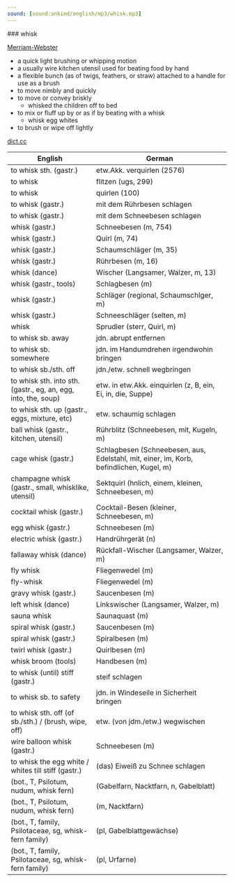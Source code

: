 ```yaml
---
sound: [sound:ankimd/english/mp3/whisk.mp3]
---
```


\### whisk

[Merriam-Webster](https://www.merriam-webster.com/dictionary/whisk)

- a quick light brushing or whipping motion
- a usually wire kitchen utensil used for beating food by hand
- a flexible bunch (as of twigs, feathers, or straw) attached to a handle for use as a brush
- to move nimbly and quickly
- to move or convey briskly
    - whisked the children off to bed
- to mix or fluff up by or as if by beating with a whisk
    - whisk egg whites
- to brush or wipe off lightly

[dict.cc](https://www.dict.cc/whisk)

| English        | German       |
| -------------- | ------------ |
| to whisk sth. (gastr.) | etw.Akk. verquirlen (2576) |
| to whisk | flitzen (ugs, 299) |
| to whisk | quirlen (100) |
| to whisk (gastr.) | mit dem Rührbesen schlagen |
| to whisk (gastr.) | mit dem Schneebesen schlagen |
| whisk (gastr.) | Schneebesen (m, 754) |
| whisk (gastr.) | Quirl (m, 74) |
| whisk (gastr.) | Schaumschläger (m, 35) |
| whisk (gastr.) | Rührbesen (m, 16) |
| whisk (dance) | Wischer (Langsamer, Walzer, m, 13) |
| whisk (gastr., tools) | Schlagbesen (m) |
| whisk (gastr.) | Schläger (regional, Schaumschlger, m) |
| whisk (gastr.) | Schneeschläger (selten, m) |
| whisk | Sprudler (sterr, Quirl, m) |
| to whisk sb. away | jdn. abrupt entfernen |
| to whisk sb. somewhere | jdn. im Handumdrehen irgendwohin bringen |
| to whisk sb./sth. off | jdn./etw. schnell wegbringen |
| to whisk sth. into sth. (gastr., eg, an, egg, into, the, soup) | etw. in etw.Akk. einquirlen (z, B, ein, Ei, in, die, Suppe) |
| to whisk sth. up (gastr., eggs, mixture, etc) | etw. schaumig schlagen |
| ball whisk (gastr., kitchen, utensil) | Rührblitz (Schneebesen, mit, Kugeln, m) |
| cage whisk (gastr.) | Schlagbesen (Schneebesen, aus, Edelstahl, mit, einer, im, Korb, befindlichen, Kugel, m) |
| champagne whisk (gastr., small, whisklike, utensil) | Sektquirl (hnlich, einem, kleinen, Schneebesen, m) |
| cocktail whisk (gastr.) | Cocktail-Besen (kleiner, Schneebesen, m) |
| egg whisk (gastr.) | Schneebesen (m) |
| electric whisk (gastr.) | Handrührgerät (n) |
| fallaway whisk (dance) | Rückfall-Wischer (Langsamer, Walzer, m) |
| fly whisk | Fliegenwedel (m) |
| fly-whisk | Fliegenwedel (m) |
| gravy whisk (gastr.) | Saucenbesen (m) |
| left whisk (dance) | Linkswischer (Langsamer, Walzer, m) |
| sauna whisk | Saunaquast (m) |
| spiral whisk (gastr.) | Saucenbesen (m) |
| spiral whisk (gastr.) | Spiralbesen (m) |
| twirl whisk (gastr.) | Quirlbesen (m) |
| whisk broom (tools) | Handbesen (m) |
| to whisk (until) stiff (gastr.) | steif schlagen |
| to whisk sb. to safety | jdn. in Windeseile in Sicherheit bringen |
| to whisk sth. off (of sb./sth.) / (brush, wipe, off) | etw. (von jdm./etw.) wegwischen |
| wire balloon whisk (gastr.) | Schneebesen (m) |
| to whisk the egg white / whites till stiff (gastr.) | (das) Eiweiß zu Schnee schlagen |
|  (bot., T, Psilotum, nudum, whisk fern) |  (Gabelfarn, Nacktfarn, n, Gabelblatt) |
|  (bot., T, Psilotum, nudum, whisk fern) |  (m, Nacktfarn) |
|  (bot., T, family, Psilotaceae, sg, whisk-fern family) |  (pl, Gabelblattgewächse) |
|  (bot., T, family, Psilotaceae, sg, whisk-fern family) |  (pl, Urfarne) |
